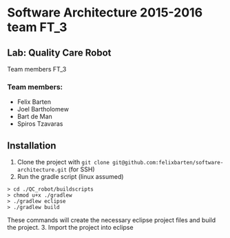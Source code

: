 # Software Architecture 2015-2016 team FT_3
## Lab: Quality Care Robot

Team members FT_3

### Team members:
* Felix Barten
* Joel Bartholomew
* Bart de Man
* Spiros Tzavaras

## Installation

1. Clone the project with `git clone git@github.com:felixbarten/software-architecture.git` (for SSH) 
2. Run the gradle script (linux assumed) 
```
> cd ./QC_robot/buildscripts
> chmod u+x ./gradlew
> ./gradlew eclipse
> ./gradlew build
```
These commands will create the necessary eclipse project files and build the project. 
3. Import the project into eclipse